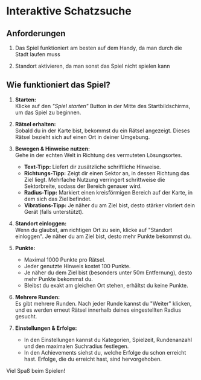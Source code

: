 # Interaktive Schatzsuche

## Anforderungen

1. Das Spiel funktioniert am besten auf dem Handy, da man durch die Stadt laufen muss

2. Standort aktivieren, da man sonst das Spiel nicht spielen kann

## Wie funktioniert das Spiel?

1. **Starten:**  
   Klicke auf den *"Spiel starten"* Button in der Mitte des Startbildschirms, um das Spiel zu beginnen.

2. **Rätsel erhalten:**  
   Sobald du in der Karte bist, bekommst du ein Rätsel angezeigt. Dieses Rätsel bezieht sich auf einen Ort in deiner Umgebung.

3. **Bewegen & Hinweise nutzen:**  
   Gehe in der echten Welt in Richtung des vermuteten Lösungsortes.  
   - **Text-Tipp:** Liefert dir zusätzliche schriftliche Hinweise.  
   - **Richtungs-Tipp:** Zeigt dir einen Sektor an, in dessen Richtung das Ziel liegt. Mehrfache Nutzung verringert schrittweise die Sektorbreite, sodass der Bereich genauer wird.  
   - **Radius-Tipp:** Markiert einen kreisförmigen Bereich auf der Karte, in dem sich das Ziel befindet.  
   - **Vibrations-Tipp:** Je näher du am Ziel bist, desto stärker vibriert dein Gerät (falls unterstützt).

4. **Standort einloggen:**  
   Wenn du glaubst, am richtigen Ort zu sein, klicke auf "Standort einloggen". Je näher du am Ziel bist, desto mehr Punkte bekommst du.

5. **Punkte:**  
   - Maximal 1000 Punkte pro Rätsel.  
   - Jeder genutzte Hinweis kostet 100 Punkte.  
   - Je näher du dem Ziel bist (besonders unter 50m Entfernung), desto mehr Punkte bekommst du.  
   - Bleibst du exakt am gleichen Ort stehen, erhältst du keine Punkte.

6. **Mehrere Runden:**  
   Es gibt mehrere Runden. Nach jeder Runde kannst du "Weiter" klicken, und es werden erneut Rätsel innerhalb deines eingestellten Radius gesucht.

7. **Einstellungen & Erfolge:**  
   - In den Einstellungen kannst du Kategorien, Spielzeit, Rundenanzahl und den maximalen Suchradius festlegen.  
   - In den Achievements siehst du, welche Erfolge du schon erreicht hast. Erfolge, die du erreicht hast, sind hervorgehoben.

Viel Spaß beim Spielen!

